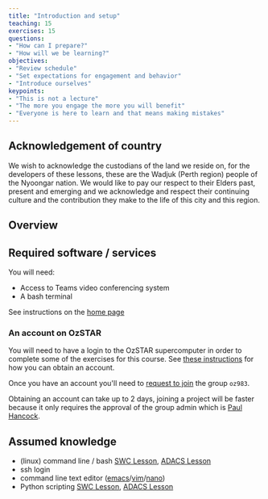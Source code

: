 ```yaml
---
title: "Introduction and setup"
teaching: 15
exercises: 15
questions:
- "How can I prepare?"
- "How will we be learning?"
objectives:
- "Review schedule"
- "Set expectations for engagement and behavior"
- "Introduce ourselves"
keypoints:
- "This is not a lecture"
- "The more you engage the more you will benefit"
- "Everyone is here to learn and that means making mistakes"
---
```

## Acknowledgement of country
We wish to acknowledge the custodians of the land we reside on, for the developers of these lessons, these are the Wadjuk (Perth region) people of the Nyoongar nation.
We would like to pay our respect to their Elders past, present and emerging and we acknowledge and respect their continuing culture and the contribution they make to the life of this city and this region. 

## Overview

## Required software / services
You will need:
- Access to Teams video conferencing system
- A bash terminal

See instructions on the [home page]({{page.root}}#Setup)

### An account on OzSTAR
You will need to have a login to the OzSTAR supercomputer in order to complete some of the exercises for this course.
See [these instructions](https://supercomputing.swin.edu.au/docs/1-getting_started/Accounts.html) for how you can obtain an account.

Once you have an account you'll need to [request to join](https://supercomputing.swin.edu.au/account-management/project_join_request) the group `oz983`.

Obtaining an account can take up to 2 days, joining a project will be faster because it only requires the approval of the group admin which is [Paul Hancock](mailto:paul.hancock@curtin.edu.au).

## Assumed knowledge
- (linux) command line / bash [SWC Lesson](https://swcarpentry.github.io/shell-novice/), [ADACS Lesson](https://adacs.org.au/courses/introduction-to-bash/)
- ssh login
- command line text editor ([emacs](https://www.linuxfordevices.com/tutorials/linux/emacs-editor-tutorial)/[vim](https://www.tutorialspoint.com/vim/index.htm#)/[nano](https://www.linuxfordevices.com/tutorials/linux/nano-editor-in-linux))
- Python scripting [SWC Lesson](http://swcarpentry.github.io/python-novice-gapminder/), [ADACS Lesson](https://adacs.org.au/courses/introduction-to-python/)